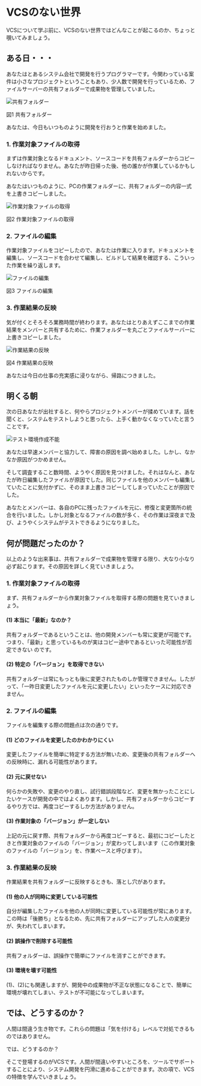 # VCSのない世界

VCSについて学ぶ前に、VCSのない世界ではどんなことが起こるのか、ちょっと覗いてみましょう。

## ある日・・・

あなたはとあるシステム会社で開発を行うプログラマーです。今関わっている案件は小さなプロジェクトということもあり、少人数で開発を行っているため、ファイルサーバーの共有フォルダーで成果物を管理していました。

![共有フォルダー](images/chapter-1-1.jpg)

図1 共有フォルダー

あなたは、今日もいつものように開発を行おうと作業を始めました。

### 1. 作業対象ファイルの取得

まずは作業対象となるドキュメント、ソースコードを共有フォルダーからコピーしなければなりません。あなたが昨日帰った後、他の誰かが作業しているかもしれないからです。

あなたはいつものように、PCの作業フォルダーに、共有フォルダーの内容一式を上書きコピーしました。

![作業対象ファイルの取得](images/chapter-1-2.jpg)

図2 作業対象ファイルの取得

### 2. ファイルの編集

作業対象ファイルをコピーしたので、あなたは作業に入ります。ドキュメントを編集し、ソースコードを合わせて編集し、ビルドして結果を確認する、こういった作業を繰り返します。

![ファイルの編集](images/chapter-1-3.jpg)

図3 ファイルの編集

### 3. 作業結果の反映

気が付くとそろそろ業務時間が終わります。あなたはとりあえずここまでの作業結果をメンバーと共有するために、作業フォルダーを丸ごとファイルサーバーに上書きコピーしました。

![作業結果の反映](images/chapter-1-4.jpg)

図4 作業結果の反映

あなたは今日の仕事の充実感に浸りながら、帰路につきました。

## 明くる朝

次の日あなたが出社すると、何やらプロジェクトメンバーが揉めています。話を聞くと、システムをテストしようと思ったら、上手く動かなくなっていたと言うことです。

![テスト環境作成不能](images/chapter-1-5.jpg)

あなたは早速メンバーと協力して、障害の原因を調べ始めました。しかし、なかなか原因がつかめません。

そして調査すること数時間、ようやく原因を見つけました。それはなんと、あなたが昨日編集したファイルが原因でした。同じファイルを他のメンバーも編集していたことに気付かずに、そのまま上書きコピーしてしまっていたことが原因でした。

あなたとメンバーは、各自のPCに残ったファイルを元に、修復と変更箇所の統合を行いました。しかし対象となるファイルの数が多く、その作業は深夜まで及び、ようやくシステムがテストできるようになりました。

## 何が問題だったのか？

以上のような出来事は、共有フォルダーで成果物を管理する限り、大なり小なり必ず起こります。その原因を詳しく見ていきましょう。

### 1. 作業対象ファイルの取得

まず、共有フォルダーから作業対象ファイルを取得する際の問題を見ていきましょう。

#### (1) 本当に「最新」なのか？

共有フォルダーであるということは、他の開発メンバーも常に変更が可能です。つまり、「最新」と思っているものが実はコピー途中であるといった可能性が否定できない
のです。

#### (2) 特定の「バージョン」を取得できない

共有フォルダーは常にもっとも後に変更されたものしか管理できません。したがって、「一昨日変更したファイルを元に変更したい」といったケースに対応できません。

### 2. ファイルの編集

ファイルを編集する際の問題点は次の通りです。

#### (1) どのファイルを変更したのかわかりにくい

変更したファイルを簡単に特定する方法が無いため、変更後の共有フォルダーへの反映時に、漏れる可能性があります。

#### (2) 元に戻せない

何らかの失敗や、変更のやり直し、試行錯誤段階など、変更を無かったことにしたいケースが開発の中ではよくあります。しかし、共有フォルダーからコピーするやり方では、再度コピーするしか方法がありません。

#### (3) 作業対象の「バージョン」が一定しない

上記の元に戻す際、共有フォルダーから再度コピーすると、最初にコピーしたときと作業対象のファイルの「バージョン」が変わってしまいます（この作業対象のファイルの「バージョン」を、作業ベースと呼びます）。

### 3. 作業結果の反映

作業結果を共有フォルダーに反映するときも、落とし穴があります。

#### (1) 他の人が同時に変更している可能性

自分が編集したファイルを他の人が同時に変更している可能性が常にあります。この時は「後勝ち」となるため、先に共有フォルダーにアップした人の変更分が、失われてしまいます。

#### (2) 誤操作で削除する可能性

共有フォルダーは、誤操作で簡単にファイルを消すことができます。

#### (3) 環境を壊す可能性

(1)、(2)にも関連しますが、開発中の成果物が不正な状態になることで、簡単に環境が壊れてしまい、テストが不可能になってしまいます。

## では、どうするのか？

人間は間違う生き物です。これらの問題は「気を付ける」レベルで対処できるものではありません。

では、どうするのか？

そこで登場するのがVCSです。人間が間違いやすいところを、ツールでサポートすることにより、システム開発を円滑に進めることができます。次の項で、VCSの特徴を学んでいきましょう。